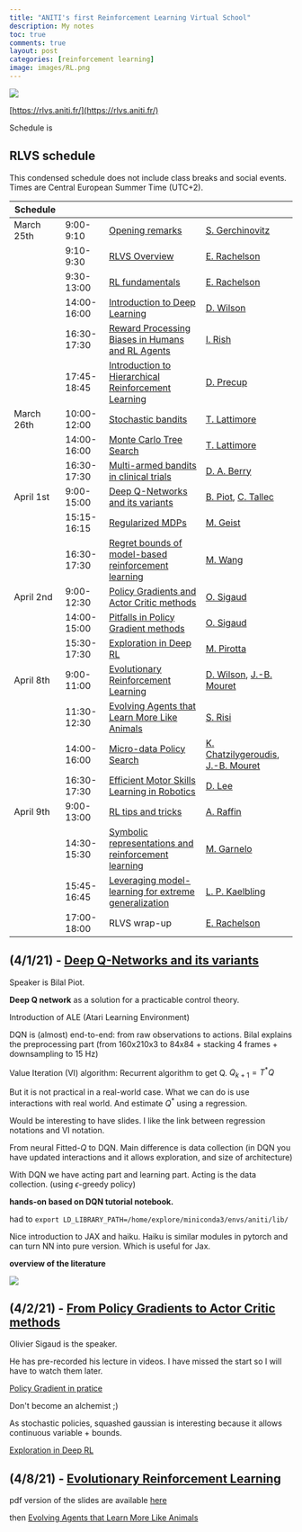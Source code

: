 ```yaml
---
title: "ANITI's first Reinforcement Learning Virtual School"
description: My notes
toc: true
comments: true
layout: post
categories: [reinforcement learning]
image: images/RL.png
---
```




![](https://d1keuthy5s86c8.cloudfront.net/static/ems/upload/img/72947a097165dcd24a6f700e2f28d690.png)

[https://rlvs.aniti.fr/](https://rlvs.aniti.fr/)

Schedule is 

## RLVS schedule

This condensed schedule does not include class breaks and social events. Times are Central European Summer Time (UTC+2).

| Schedule   |             |                                                              |                                                              |
| ---------- | ----------- | ------------------------------------------------------------ | ------------------------------------------------------------ |
| March 25th | 9:00-9:10   | [Opening remarks](https://rl-vs.github.io/rlvs2021/opening.html) | [S. Gerchinovitz](https://rl-vs.github.io/rlvs2021/sebastien-gerchinovitz.html) |
|            | 9:10-9:30   | [RLVS Overview](https://rl-vs.github.io/rlvs2021/rlvs-overview.html) | [E. Rachelson](https://rl-vs.github.io/rlvs2021/emmanuel-rachelson.html) |
|            | 9:30-13:00  | [RL fundamentals](https://rl-vs.github.io/rlvs2021/rl-fundamentals.html) | [E. Rachelson](https://rl-vs.github.io/rlvs2021/emmanuel-rachelson.html) |
|            | 14:00-16:00 | [Introduction to Deep Learning](https://rl-vs.github.io/rlvs2021/deep-learning.html) | [D. Wilson](https://rl-vs.github.io/rlvs2021/dennis-wilson.html) |
|            | 16:30-17:30 | [Reward Processing Biases in Humans and RL Agents](https://rl-vs.github.io/rlvs2021/human-behavioral-agents.html) | [I. Rish](https://rl-vs.github.io/rlvs2021/irina-rish.html)  |
|            | 17:45-18:45 | [Introduction to Hierarchical Reinforcement Learning](https://rl-vs.github.io/rlvs2021/hierarchical.html) | [D. Precup](https://rl-vs.github.io/rlvs2021/doina-precup.html) |
| March 26th | 10:00-12:00 | [Stochastic bandits](https://rl-vs.github.io/rlvs2021/stochastic-bandits.html) | [T. Lattimore](https://rl-vs.github.io/rlvs2021/tor-lattimore.html) |
|            | 14:00-16:00 | [Monte Carlo Tree Search](https://rl-vs.github.io/rlvs2021/mcts.html) | [T. Lattimore](https://rl-vs.github.io/rlvs2021/tor-lattimore.html) |
|            | 16:30-17:30 | [Multi-armed bandits in clinical trials](https://rl-vs.github.io/rlvs2021/clinical.html) | [D. A. Berry](https://rl-vs.github.io/rlvs2021/donald-berry.html) |
| April 1st  | 9:00-15:00  | [Deep Q-Networks and its variants](https://rl-vs.github.io/rlvs2021/dqn.html) | [B. Piot](https://rl-vs.github.io/rlvs2021/bilal-piot.html), [C. Tallec](https://rl-vs.github.io/rlvs2021/corentin-tallec.html) |
|            | 15:15-16:15 | [Regularized MDPs](https://rl-vs.github.io/rlvs2021/regularized-mdps.html) | [M. Geist](https://rl-vs.github.io/rlvs2021/matthieu-geist.html) |
|            | 16:30-17:30 | [Regret bounds of model-based reinforcement learning](https://rl-vs.github.io/rlvs2021/regret-bound.html) | [M. Wang](https://rl-vs.github.io/rlvs2021/mengdi-wang.html) |
| April 2nd  | 9:00-12:30  | [Policy Gradients and Actor Critic methods](https://rl-vs.github.io/rlvs2021/pg.html) | [O. Sigaud](https://rl-vs.github.io/rlvs2021/olivier-sigaud.html) |
|            | 14:00-15:00 | [Pitfalls in Policy Gradient methods](https://rl-vs.github.io/rlvs2021/pg-pitfalls.html) | [O. Sigaud](https://rl-vs.github.io/rlvs2021/olivier-sigaud.html) |
|            | 15:30-17:30 | [Exploration in Deep RL](https://rl-vs.github.io/rlvs2021/exploration.html) | [M. Pirotta](https://rl-vs.github.io/rlvs2021/matteo-pirotta.html) |
| April 8th  | 9:00-11:00  | [Evolutionary Reinforcement Learning](https://rl-vs.github.io/rlvs2021/evo-rl.html) | [D. Wilson](https://rl-vs.github.io/rlvs2021/dennis-wilson.html), [J.-B. Mouret](https://rl-vs.github.io/rlvs2021/jean-baptiste-mouret.html) |
|            | 11:30-12:30 | [Evolving Agents that Learn More Like Animals](https://rl-vs.github.io/rlvs2021/evolving-agents.html) | [S. Risi](https://rl-vs.github.io/rlvs2021/sebastian-risi.html) |
|            | 14:00-16:00 | [Micro-data Policy Search](https://rl-vs.github.io/rlvs2021/micro-data.html) | [K. Chatzilygeroudis](https://rl-vs.github.io/rlvs2021/konstantinos-chatzilygeroudis.html), [J.-B. Mouret](https://rl-vs.github.io/rlvs2021/jean-baptiste-mouret.html) |
|            | 16:30-17:30 | [Efficient Motor Skills Learning in Robotics](https://rl-vs.github.io/rlvs2021/efficient-motor.html) | [D. Lee](https://rl-vs.github.io/rlvs2021/dongheui-lee.html) |
| April 9th  | 9:00-13:00  | [RL tips and tricks](https://rl-vs.github.io/rlvs2021/tips-and-tricks.html) | [A. Raffin](https://rl-vs.github.io/rlvs2021/antonin-raffin.html) |
|            | 14:30-15:30 | [Symbolic representations and reinforcement learning](https://rl-vs.github.io/rlvs2021/symbolic.html) | [M. Garnelo](https://rl-vs.github.io/rlvs2021/marta-garnelo.html) |
|            | 15:45-16:45 | [Leveraging model-learning for extreme generalization](https://rl-vs.github.io/rlvs2021/model-learning.html) | [L. P. Kaelbling](https://rl-vs.github.io/rlvs2021/leslie-kaelbling.html) |
|            | 17:00-18:00 | RLVS wrap-up                                                 | [E. Rachelson](https://rl-vs.github.io/rlvs2021/emmanuel-rachelson.html) |

## (4/1/21) - [Deep Q-Networks and its variants](https://whova.com/embedded/session/rlstc_202011/1416824/?view=)



Speaker is Bilal Piot.

**Deep Q network** as a solution for a practicable control theory.

Introduction of ALE (Atari Learning Environment)

DQN is (almost) end-to-end: from raw observations to actions. Bilal explains the preprocessing part (from 160x210x3 to 84x84 + stacking 4 frames + downsampling to 15 Hz)

Value Iteration (VI) algorithm: Recurrent algorithm to get Q. $Q_{k+1}=T^*Q$

But it is not practical in a real-world case. What we can do is use interactions with real world. And estimate $Q^*$ using a regression.

Would be interesting to have slides. I like the link between regression notations and VI notation.

From neural Fitted-$Q$ to DQN. Main difference is data collection (in DQN you have updated interactions and it allows exploration, and size of architecture)

With DQN we have acting part and learning part. Acting is the data collection. (using $\epsilon$-greedy policy)



**hands-on based on DQN tutorial notebook.**

had to  `export LD_LIBRARY_PATH=/home/explore/miniconda3/envs/aniti/lib/`

Nice introduction to JAX and haiku. Haiku is similar modules in pytorch and can turn NN into pure version. Which is useful for Jax.



**overview of the literature**

![](https://kstatic.googleusercontent.com/files/f6b5f285173d4449285a8e812b8385f45c03f7104e1c41370a73e0c8558ff82d6a69e60962dd91c4972c444fd73bc4f98a06b5487eff5a037a37bc42f97cef3b)



## (4/2/21) - [From Policy Gradients to Actor Critic methods](https://whova.com/embedded/session/rlstc_202011/1416833/?view=)

Olivier Sigaud is the speaker.

He has pre-recorded his lecture in videos. I have missed the start so I will have to watch them later. 



[Policy Gradient in pratice](https://whova.com/embedded/session/rlstc_202011/1416836/?view=)

Don't become an alchemist ;)

As stochastic policies, squashed gaussian is interesting because it allows continuous variable + bounds.



[Exploration in Deep RL](https://whova.com/embedded/session/rlstc_202011/1416838/?view=#)



## (4/8/21) - [Evolutionary Reinforcement Learning](https://whova.com/embedded/session/rlstc_202011/1416851/?view=)

pdf version of the slides are available [here](https://rl-vs.github.io/rlvs2021/class-material/evolutionary/light-virtual_school_neat_hyperneat.pdf)

then [Evolving Agents that Learn More Like Animals](https://whova.com/embedded/session/rlstc_202011/1416848/?view=)